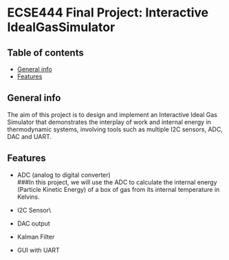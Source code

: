 # ECSE444 Final Project: Interactive IdealGasSimulator
## Table of contents
* [General info](#general-info)
* [Features](#features)
## General info
The aim of this project is to design and implement an Interactive Ideal Gas Simulator that demonstrates the interplay of work and internal energy in thermodynamic systems, involving tools such as multiple I2C sensors, ADC, DAC and UART.
## Features
* ADC (analog to digital converter)\
###In this project, we will use the ADC to calculate the internal energy (Particle Kinetic Energy) of a box of gas from its internal temperature in Kelvins.
* I2C Sensor\

* DAC output
* Kalman Filter
* GUI with UART
